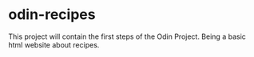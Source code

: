# odin-recipes

This project will contain the first steps of the Odin Project. Being a basic html website about recipes.